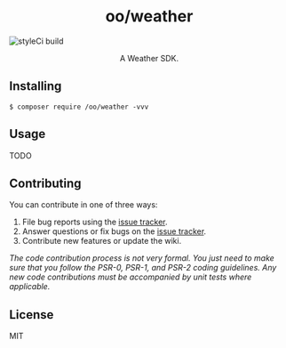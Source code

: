 <h1 align="center"> oo/weather </h1>

![styleCi build](https://github.styleci.io/repos/164789480/shield)

<p align="center"> A Weather SDK.</p>

## Installing

```shell
$ composer require /oo/weather -vvv
```

## Usage

TODO

## Contributing

You can contribute in one of three ways:

1. File bug reports using the [issue tracker](https://github.com//oo/weather/issues).
2. Answer questions or fix bugs on the [issue tracker](https://github.com//oo/weather/issues).
3. Contribute new features or update the wiki.

_The code contribution process is not very formal. You just need to make sure that you follow the PSR-0, PSR-1, and PSR-2 coding guidelines. Any new code contributions must be accompanied by unit tests where applicable._

## License

MIT